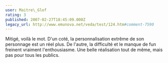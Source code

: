 ```yaml
---
user: Maitre\_Glof
rating: 3
published: 2007-02-27T18:45:09.000Z
legacy_url: http://www.emunova.net/veda/test/124.htm#comment-7590
---
```

Mitigé, voilà le mot. D'un coté, la personnalisation extrême de son personnage est un réel plus. De l'autre, la difficulté et le manque de fun freinent vraiment l'enthousiasme. Une belle réalisation tout de même, mais pas pour tous les publics.